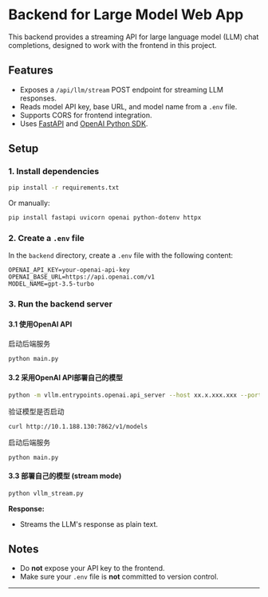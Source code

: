 # Backend for Large Model Web App

This backend provides a streaming API for large language model (LLM) chat completions, designed to work with the frontend in this project.

## Features

- Exposes a `/api/llm/stream` POST endpoint for streaming LLM responses.
- Reads model API key, base URL, and model name from a `.env` file.
- Supports CORS for frontend integration.
- Uses [FastAPI](https://fastapi.tiangolo.com/) and [OpenAI Python SDK](https://github.com/openai/openai-python).

## Setup

### 1. Install dependencies

```bash
pip install -r requirements.txt
```

Or manually:

```bash
pip install fastapi uvicorn openai python-dotenv httpx
```

### 2. Create a `.env` file

In the `backend` directory, create a `.env` file with the following content:

```
OPENAI_API_KEY=your-openai-api-key
OPENAI_BASE_URL=https://api.openai.com/v1
MODEL_NAME=gpt-3.5-turbo
```

### 3. Run the backend server
#### 3.1 使用OpenAI API
启动后端服务
```bash
python main.py
```
#### 3.2 采用OpenAI API部署自己的模型
```bash
python -m vllm.entrypoints.openai.api_server --host xx.x.xxx.xxx --port 7862  --model /home/bigue/Desktop/model/Qwen2.5-0.5B-Instruct --gpu-memory-utilization 0.7
```
验证模型是否启动
```
curl http://10.1.188.130:7862/v1/models
```
启动后端服务
```
python main.py
```

#### 3.3 部署自己的模型 (stream mode)
```bash
python vllm_stream.py
```
**Response:**

- Streams the LLM's response as plain text.

## Notes

- Do **not** expose your API key to the frontend.
- Make sure your `.env` file is **not** committed to version control.

---
